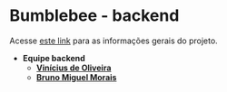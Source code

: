 # Bumblebee - backend

Acesse [este link](https://github.com/academiadev-jlle/wiki-bumblebee) para as informações gerais do projeto.

* **Equipe backend**
  * **[Vinícius de Oliveira](https://www.linkedin.com/in/vinicius-o-bsi/)**
  * **[Bruno Miguel Morais](https://www.linkedin.com/in/bruno-m-morais/)**
